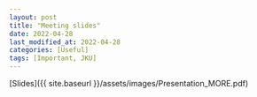 ```yaml
---
layout​: ​post
​title​: "Meeting slides"
date: 2022-04-28
​last_modified_at​: 2022-04-28
​categories​: ​[Useful] 
​tags​: ​[Important, JKU] 
---
```


[Slides]({{ site.baseurl }}/assets/images/Presentation_MORE.pdf)